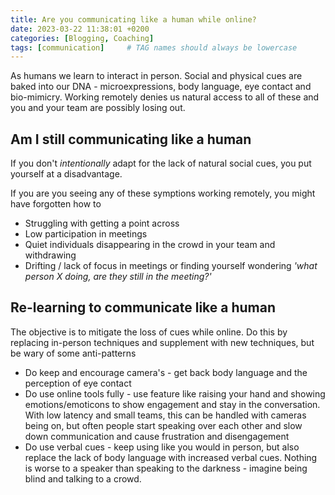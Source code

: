 ```yaml
---
title: Are you communicating like a human while online?
date: 2023-03-22 11:38:01 +0200
categories: [Blogging, Coaching]
tags: [communication]     # TAG names should always be lowercase
---
```


As humans we learn to interact in person. Social and physical cues are baked into our DNA - microexpressions, body language, eye contact and bio-mimicry. Working remotely denies us natural access to all of these and you and your team are possibly losing out.

## Am I still communicating like a human
If you don't *intentionally* adapt for the lack of natural social cues, you put yourself at a  disadvantage. 

If you are you seeing any of these symptions working remotely, you might have forgotten how to

- Struggling with getting a point across
- Low participation in meetings
- Quiet individuals disappearing in the crowd in your team and withdrawing
- Drifting / lack of focus in meetings or finding yourself wondering *'what person X doing, are they still in the meeting?'*

## Re-learning to communicate like a human
The objective is to mitigate the loss of cues while online. Do this by replacing in-person techniques and supplement with new techniques, but be wary of some anti-patterns

- Do keep and encourage camera's - get back body language and the perception of eye contact
- Do use online tools fully - use feature like raising your hand and showing emotions/emoticons to show engagement and stay in the conversation. With low latency and small teams, this can be handled with cameras being on, but often people start speaking over each other and slow down communication and cause frustration and disengagement
- Do use verbal cues - keep using like you would in person, but also replace the lack of body language with increased verbal cues. Nothing is worse to a speaker than speaking to the darkness - imagine being blind and talking to a crowd.